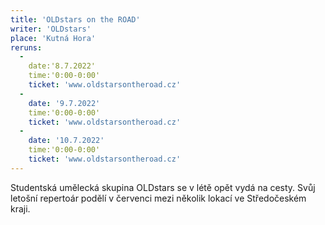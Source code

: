 ```yaml
---
title: 'OLDstars on the ROAD'
writer: 'OLDstars'
place: 'Kutná Hora'
reruns:
  -
    date:'8.7.2022'
    time:'0:00-0:00'
    ticket: 'www.oldstarsontheroad.cz'
  -
    date: '9.7.2022'
    time:'0:00-0:00'
    ticket: 'www.oldstarsontheroad.cz'
  -  
    date: '10.7.2022'
    time:'0:00-0:00'
    ticket: 'www.oldstarsontheroad.cz'
---
```

Studentská umělecká skupina OLDstars se v létě opět vydá na cesty. Svůj letošní repertoár podělí v červenci mezi několik lokací ve Středočeském kraji.

